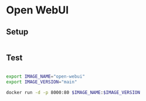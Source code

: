 # Open WebUI

## Setup

```bash


```


## Test 

```bash

export IMAGE_NAME="open-webui"
export IMAGE_VERSION="main"

docker run -d -p 8000:80 $IMAGE_NAME:$IMAGE_VERSION


```


